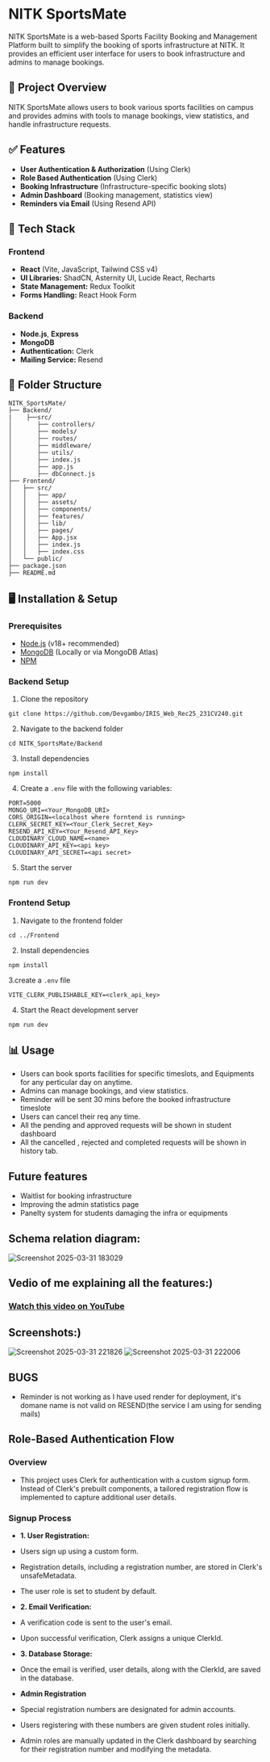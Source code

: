 # NITK SportsMate

NITK SportsMate is a web-based Sports Facility Booking and Management Platform built to simplify the booking of sports infrastructure at NITK. It provides an efficient user interface for users to book infrastructure and admins to manage bookings.

## 🚀 Project Overview
NITK SportsMate allows users to book various sports facilities on campus and provides admins with tools to manage bookings, view statistics, and handle infrastructure requests.

## ✅ Features
- **User Authentication & Authorization** (Using Clerk)
- **Role Based Authentication** (Using Clerk)
- **Booking Infrastructure** (Infrastructure-specific booking slots)
- **Admin Dashboard** (Booking management, statistics view)
- **Reminders via Email** (Using Resend API)

## 🔧 Tech Stack
### Frontend
- **React** (Vite, JavaScript, Tailwind CSS v4)
- **UI Libraries:** ShadCN, Asternity UI, Lucide React, Recharts
- **State Management:** Redux Toolkit
- **Forms Handling:** React Hook Form

### Backend
- **Node.js**, **Express**
- **MongoDB**
- **Authentication:** Clerk
- **Mailing Service:** Resend

## 📁 Folder Structure
```
NITK_SportsMate/
├── Backend/
|    ├──src/
│       ├── controllers/
│       ├── models/
│       ├── routes/
│       ├── middleware/
│       ├── utils/
│       ├── index.js
│       ├── app.js
│       ├── dbConnect.js
├── Frontend/
│   ├── src/
│   │   ├── app/
│   │   ├── assets/
│   │   ├── components/
│   │   ├── features/
│   │   ├── lib/
│   │   ├── pages/
│   │   ├── App.jsx
│   │   ├── index.js
│   │   ├── index.css
│   └── public/
├── package.json
├── README.md
```

## 🖥️ Installation & Setup

### Prerequisites
- [Node.js](https://nodejs.org/) (v18+ recommended)
- [MongoDB](https://www.mongodb.com/) (Locally or via MongoDB Atlas)
- [NPM](https://www.npmjs.com/)

### Backend Setup
1. Clone the repository
```
git clone https://github.com/Devgambo/IRIS_Web_Rec25_231CV240.git
```
2. Navigate to the backend folder
```
cd NITK_SportsMate/Backend
```
3. Install dependencies
```
npm install
```
4. Create a `.env` file with the following variables:
```
PORT=5000
MONGO_URI=<Your_MongoDB_URI>
CORS_ORIGIN=<localhost where forntend is running>
CLERK_SECRET_KEY=<Your_Clerk_Secret_Key>
RESEND_API_KEY=<Your_Resend_API_Key>
CLOUDINARY_CLOUD_NAME=<name>
CLOUDINARY_API_KEY=<api key>
CLOUDINARY_API_SECRET=<api secret>
```
5. Start the server
```
npm run dev
```

### Frontend Setup
1. Navigate to the frontend folder
```
cd ../Frontend
```
2. Install dependencies
```
npm install
```
3.create a `.env` file
```
VITE_CLERK_PUBLISHABLE_KEY=<clerk_api_key>
```
4. Start the React development server
```
npm run dev
```

## 📊 Usage
- Users can book sports facilities for specific timeslots, and Equipments for any perticular day on anytime.
- Admins can manage bookings, and view statistics.
- Reminder will be sent 30 mins before the booked infrastructure timeslote
- Users can cancel their req any time.
- All the pending and approved requests will be shown in student dashboard
- All the cancelled , rejected and completed requests will be shown in history tab.

## Future features
- Waitlist for booking infrastructure
- Improving the admin statistics page
- Panelty system for students damaging the infra or equipments

## Schema relation diagram:
![Screenshot 2025-03-31 183029](https://github.com/user-attachments/assets/a00b4ed2-b5fd-40ff-9ce3-101f7c40fa78)

## Vedio of me explaining all the features:)
### [Watch this video on YouTube](https://youtu.be/i9yWtDvJu_0)

## Screenshots:)
![Screenshot 2025-03-31 221826](https://github.com/user-attachments/assets/e7ccffec-e2a8-4232-8c61-559de034af35)
![Screenshot 2025-03-31 222006](https://github.com/user-attachments/assets/9a5865fd-511a-4e04-91d0-2341aa237914)

## BUGS
- Reminder is not working as I have used render for deployment, it's domane name is not valid on RESEND(the 
service I am using for sending mails)


## Role-Based Authentication Flow
### Overview
- This project uses Clerk for authentication with a custom signup form. Instead of Clerk's prebuilt components, a tailored registration flow is implemented to capture additional user details.

### Signup Process
- **1. User Registration:**
- Users sign up using a custom form.
- Registration details, including a registration number, are stored in Clerk's unsafeMetadata.
- The user role is set to student by default.

- **2. Email Verification:**
- A verification code is sent to the user's email.
- Upon successful verification, Clerk assigns a unique ClerkId.

- **3. Database Storage:**
- Once the email is verified, user details, along with the ClerkId, are saved in the database.

- **Admin Registration**
- Special registration numbers are designated for admin accounts.
- Users registering with these numbers are given student roles initially.
- Admin roles are manually updated in the Clerk dashboard by searching for their registration number and modifying the metadata.

